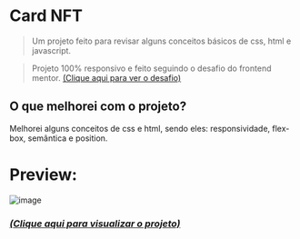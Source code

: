 # Card NFT

> Um projeto feito para revisar alguns conceitos básicos de css, html e javascript.

> Projeto 100% responsivo e feito seguindo o desafio do frontend mentor. [(Clique aqui para ver o desafio)](https://www.frontendmentor.io/challenges/nft-preview-card-component-SbdUL_w0U)

## **O que melhorei com o projeto?**

Melhorei alguns conceitos de css e html, sendo eles: responsividade, flex-box, semântica e position.

# Preview:

![image](./images/desktop-design.jpg)

### ***[(Clique aqui para visualizar o projeto)](https://lucas-wendell.github.io/card-NFT/)***
